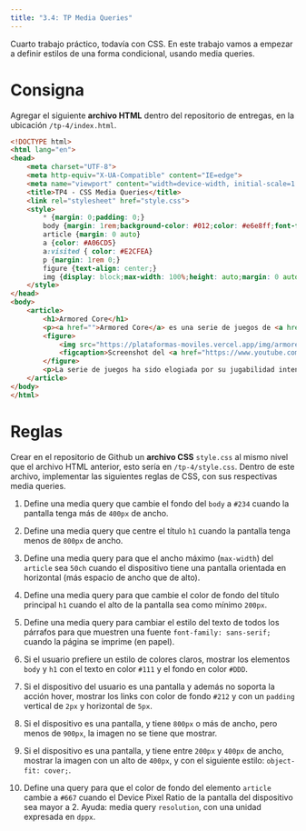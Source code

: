 ```yaml
---
title: "3.4: TP Media Queries"
---
```


Cuarto trabajo práctico, todavía con CSS. En este trabajo vamos a empezar a definir estilos de una forma condicional, usando media queries.

# Consigna

Agregar el siguiente **archivo HTML** dentro del repositorio de entregas, en la ubicación `/tp-4/index.html`.

```html
<!DOCTYPE html>
<html lang="en">
<head>
    <meta charset="UTF-8">
    <meta http-equiv="X-UA-Compatible" content="IE=edge">
    <meta name="viewport" content="width=device-width, initial-scale=1.0">
    <title>TP4 - CSS Media Queries</title>
    <link rel="stylesheet" href="style.css">
    <style>
        * {margin: 0;padding: 0;}
        body {margin: 1rem;background-color: #012;color: #e6e8ff;font-family: ui-monospace, 'Cascadia Code', 'Source Code Pro', Menlo, Consolas, 'DejaVu Sans Mono', monospace;}
        article {margin: 0 auto}
        a {color: #A06CD5}
        a:visited { color: #E2CFEA}
        p {margin: 1rem 0;}
        figure {text-align: center;}
        img {display: block;max-width: 100%;height: auto;margin: 0 auto;border-radius: 10px;}
    </style>
</head>
<body>
    <article>
        <h1>Armored Core</h1>
        <p><a href="">Armored Core</a> es una serie de juegos de <a href="https://es.wikipedia.org/wiki/Mecha_(ciencia_ficción)">mechas</a> en tercera persona desarrollada por FromSoftware. La serie se centra en la construcción y personalización de mechas llamados "Armored Cores", que los jugadores utilizan para cumplir misiones en un futuro <a href="https://es.wikipedia.org/wiki/Distopía">distópico</a>.</p>
        <figure>
            <img src="https://plataformas-moviles.vercel.app/img/armored-core-6.jpg" alt="Armored Core 6 Screen">
            <figcaption>Screenshot del <a href="https://www.youtube.com/watch?v=kKO1s-CUZvY">Reveal Trailer</a> de Armored Core 6</figcaption>
        </figure>
        <p>La serie de juegos ha sido elogiada por su jugabilidad intensa y personalizable, permitiendo a los jugadores construir sus mechas con <a href="https://armoredcore.fandom.com/wiki/List_of_First_Generation_Parts">diferentes piezas</a> y armas, y personalizar su apariencia. La historia de la serie también ha sido destacada, así como la toma de decisiones del jugador y la sensación de libertad y control que se otorga.</p>    
    </article>
</body>
</html>
```

# Reglas

Crear en el repositorio de Github un **archivo CSS** `style.css` al mismo nivel que el archivo HTML anterior, esto sería en `/tp-4/style.css`. Dentro de este archivo, implementar las siguientes reglas de CSS, con sus respectivas media queries.

1. Define una media query que cambie el fondo del `body` a `#234` cuando la pantalla tenga más de `400px` de ancho.

2. Define una media query que centre el título `h1` cuando la pantalla tenga menos de `800px` de ancho.

3. Define una media query para que el ancho máximo (`max-width`) del `article` sea `50ch` cuando el dispositivo tiene una pantalla orientada en horizontal (más espacio de ancho que de alto).

4. Define una media query para que cambie el color de fondo del título principal `h1` cuando el alto de la pantalla sea como mínimo `200px`.

5. Define una media query para cambiar el estilo del texto de todos los párrafos para que muestren una fuente `font-family: sans-serif;` cuando la página se imprime (en papel).

6. Si el usuario prefiere un estilo de colores claros, mostrar los elementos `body` y `h1` con el texto en color `#111` y el fondo en color `#DDD`.

7. Si el dispositivo del usuario es una pantalla y además no soporta la acción hover, mostrar los links con color de fondo `#212` y con un `padding` vertical de `2px` y horizontal de `5px`.

8. Si el dispositivo es una pantalla, y tiene `800px` o más de ancho, pero menos de `900px`, la imagen no se tiene que mostrar.

9. Si el dispositivo es una pantalla, y tiene entre `200px` y `400px` de ancho, mostrar la imagen con un alto de `400px`, y con el siguiente estilo: `object-fit: cover;`.

10. Define una query para que el color de fondo del elemento `article` cambie a `#667` cuando el Device Pixel Ratio de la pantalla del dispositivo sea mayor a 2. Ayuda: media query `resolution`, con una unidad expresada en `dppx`.